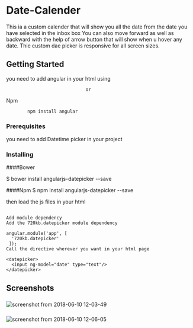 # Date-Calender

This ia a custom calender that will show you all the date from the date you have selected in the inbox box 
You can also move forward as well as backward with the help of arrow button that will show when u hover any date.
Thie custom dae picker is responsive for all screen sizes.

## Getting Started

you need to add angular in your html using 
<script src="https://ajax.googleapis.com/ajax/libs/angularjs/1.6.9/angular.min.js"></script>
                                
                                  or
Npm

			npm install angular

### Prerequisites

you need to add Datetime picker  in your project


### Installing

####Bower

$ bower install angularjs-datepicker --save

####Npm
$ npm install angularjs-datepicker --save

then load the js files in your html
```

Add module dependency
Add the 720kb.datepicker module dependency

angular.module('app', [
  '720kb.datepicker'
 ]);
Call the directive wherever you want in your html page

<datepicker>
  <input ng-model="date" type="text"/>
</datepicker>
```
## Screenshots
### 
![screenshot from 2018-06-10 12-03-49](https://user-images.githubusercontent.com/35518865/41198975-e01a85ea-6ca7-11e8-8734-7d87bca2bf87.png)

### 
![screenshot from 2018-06-10 12-06-05](https://user-images.githubusercontent.com/35518865/41198973-dfd84e6e-6ca7-11e8-9cb4-09e31d06bc44.png)

